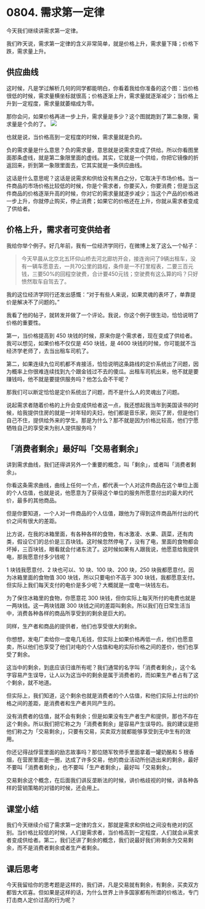 # 0804. 需求第一定律
今天我们继续讲需求第一定律。

我们昨天说，需求第一定律的含义非常简单，就是价格上升，需求量下降；价格下跌，需求量上升。
## 供应曲线
这时候，凡是学过解析几何的同学都能明白，你看着我给你准备的这个图：当价格很低的时候，需求量横坐标就很高；价格逐渐上升，需求量就逐渐减少；当价格上升到一定程度，需求量就萎缩成为零。

那你会问，如果价格再进一步上升，需求量是多少？这个图就跑到了第二象限，需求量是个负的了。
![](https://raw.githubusercontent.com/dalong0514/selfstudy/master/图片链接库/薛兆丰/需求曲线3.jpg)

也就是说，当价格高到一定程度的时候，需求量就是负的。

负的需求量是什么意思？负的需求量，意思就是说需求变成了供给。所以你看图里面那条虚线，就是第二象限里面的虚线。其实，它就是一个供给，你把它镜像的折返回来，折到第一象限里面去，它其实就是一条供应曲线。

这话是什么意思呢？这话是说需求和供给没有黑白之分，它取决于市场价格。当一件商品的市场价格比较低的时候，你是个需求者，你要买入，你要消费；但是当这件商品的价格逐渐升高的时候，你对它的需求量就逐步减少；当这个产品的价格进一步上升，你就停止购买，停止消费；如果它的价格还在上升，你就从需求者变成了供给者。
## 价格上升，需求者可变供给者
我给你举个例子。好几年前，我有一位经济学同行，在微博上发了这么一个帖子：

> 今天早晨从北京北五环仰山桥去河北廊坊开会，接连询问了9辆出租车，没有一辆车愿意去，一共70公里的路程，条件是一不打里程表，二要三百元钱，三要50%的回程空驶费，合计要450元钱；空驶费有这么算的吗？只好愤然取车自驾去了。

我的这位经济学同行还发出感慨：“对于有些人来说，如果灵魂的表坏了，单靠提价是解决不了问题的。”

我看了他的帖子，就转发并做了一个评论。我说，你这个例子很生动，恰恰说明了价格的重要性。

第一，当价格提高到 450 块钱的时候，原来你是个需求者，现在变成了供给者。我可以想见，如果价格不仅仅是 450 块钱，是 4600 块钱的时候，你可能就不当经济学老师了，去当出租车司机了。

第二，如果连续九位司机都不肯接活，恰恰说明这条路线的定价系统出了问题，因为概率上你很难连续找到九个跟金钱过不去的傻瓜。出租车司机出来，他不就是要赚钱吗，他不就是要提供服务吗？他怎么会不干呢？

那我们可以断定恰恰是定价系统出了问题，而不是什么人的灵魂出了问题。

说起需求者随着价格的上升会变成供给者这一点，我还想起我当年到美国读书的时候，给我提供住房的就是一对年轻的夫妇，他们都是音乐家，刚买了房，但是他们自己不住，提供给外来的学生。那是为什么？那不就是因为价格比较高，他们宁愿牺牲自己的享受来为别人提供服务吗？
## 「消费者剩余」最好叫「交易者剩余」
讲到需求曲线，我们还得讲另外一个重要的概念，叫「剩余」，或者叫「消费者剩余」。

你看这条需求曲线，曲线上任何一个点，都代表一个人对这件商品在这个单位上面的个人估值，也就是说，他愿意为了获得这个单位的服务所愿意付出的最大的代价，最多的其他商品。

但是你要知道，一个人对一件商品的个人估值，跟他为了得到这件商品所付出的代价之间有很大的差距。

比方说，在我的冰箱里面，有各种各样的食物，有冰激凌、水果、蔬菜，还有肉类，假设它们的总价是三百块钱。这时候忽然停电了，没有了电，里面的食物都会坏掉，三百块钱，眼看就会付诸东流了。这时候如果有人跟我说，他愿意给我提供电，那我愿意付多少钱呢？

1 块钱我愿意付、2 块也可以、10 块、100 块、200 块，250 块我都愿意付。因为冰箱里面的食物值 300 块钱，所以只要电价不高于 300 块钱，我都愿意支付。但实际上我们每天支付的电价是多少呢？大概就是一度电一块钱左右。

为了保住冰箱里的食物，你愿意花 300 块钱，但你实际上每天所付的电费也就是一两块钱。这一两块钱跟 300 块钱之间的差距叫剩余。所以我们在日常生活当中，消费各种各样的商品所享受到的剩余是巨大的。

同样，生产者和商品的提供者，他们也享受很大的剩余。

你想想，发电厂卖给你一度电几毛钱，但实际上如果价格再低一点，他们也愿意卖，所以他们也享受了他们对电的个人估值和电的实际价格之间的差价，他们也享受了剩余。

这当中的剩余，到底应该归谁所有呢？我们通常的名字叫「消费者剩余」，这个名字容易产生误导，让人以为这当中的剩余是属于消费者的，而如果生产者占有了这个剩余，就不地道。

但实际上，我们知道，这个剩余也就是消费者的个人估值，和他们实际上付出的价格之间的差距，是消费者和生产者共同产生的。

没有消费者的估值，就不会有剩余；但是如果没有生产者生产和提供，那也不存在这个剩余。所以我们把它称之为「消费者剩余」是容易产生误导的。我的建议是把他们称之为「交易剩余」，只要有交易，买卖双方就都能够享受到无中生有的效用。

你还记得战俘营里面的励志故事吗？那位随军牧师手里面拿着一罐奶酪和 5 根香烟，在营房里面走一圈，达成了许多交易，他的商业活动所创造出来的剩余，最好不要叫「消费者剩余」，也不要叫「生产者剩余」，最好叫「交易剩余」。

交易剩余这个概念，在后面我们讲反垄断法的时候，讲价格歧视的时候，讲各种各样的营销策略的对错的时候，还会用上。

## 课堂小结
我们今天继续介绍了需求第一定律的含义，那就是需求和供给之间没有绝对的区别。当价格比较低的时候，人们是需求者，当价格高到一定程度，人们就会从需求者变成供给者。第二，我们还讲了剩余的概念，我们说最好我们称剩余为交易剩余，而不是消费者剩余或者生产者剩余。
## 课后思考
今天我留给你的思考题是这样的，我们讲，凡是交易就有剩余，有剩余，买卖双方都皆大欢喜。但如果是这样的话，为什么世界上许多国家都有所谓的价格法，专门打击商人定价过高的行为呢？